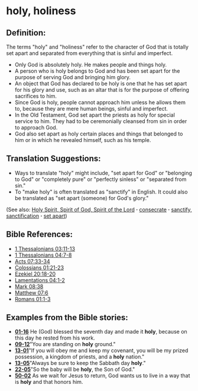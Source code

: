 # holy, holiness #

## Definition: ##

The terms "holy" and "holiness" refer to the character of God that is totally set apart and separated from everything that is sinful and imperfect.

* Only God is absolutely holy. He makes people and things holy.
* A person who is holy belongs to God and has been set apart for the purpose of serving God and bringing him glory.
* An object that God has declared to be holy is one that he has set apart for his glory and use, such as an altar that is for the purpose of offering sacrifices to him.
* Since God is holy, people cannot approach him unless he allows them to, because they are mere human beings, sinful and imperfect.
* In the Old Testament, God set apart the priests as holy for special service to him. They had to be ceremonially cleansed from sin in order to approach God.
* God also set apart as holy certain places and things that belonged to him or in which he revealed himself, such as  his temple.

## Translation Suggestions: ##

* Ways to translate "holy" might include, "set apart for God" or "belonging to God" or "completely pure" or "perfectly sinless" or "separated from sin."
* To "make holy" is often translated as "sanctify" in English. It could also be translated as "set apart (someone) for God's glory."

(See also: [Holy Spirit, Spirit of God, Spirit of the Lord](../kt/holyspirit.md) **·** [consecrate](../kt/consecrate.md) **·** [sanctify, sanctification](../kt/sanctify.md) **·** [set apart](../kt/setapart.md))

## Bible References: ##

* [1 Thessalonians 03:11-13](https://door43.org/en/bible/notes/1th/03/11)
* [1 Thessalonians 04:7-8](https://door43.org/en/bible/notes/1th/04/07)
* [Acts 07:33-34](https://door43.org/en/bible/notes/act/07/33)
* [Colossians 01:21-23](https://door43.org/en/bible/notes/col/01/21)
* [Ezekiel 20:18-20](https://door43.org/en/bible/notes/ezk/20/18)
* [Lamentations 04:1-2](https://door43.org/en/bible/notes/lam/04/01)
* [Mark 08:38](https://door43.org/en/bible/notes/mrk/08/38)
* [Matthew 07:6](https://door43.org/en/bible/notes/mat/07/06)
* [Romans 01:1-3](https://door43.org/en/bible/notes/rom/01/01)

## Examples from the Bible stories: ##

* __[01-16](https://door43.org/en/obs/notes/frames/01-16)__ He (God) blessed the seventh day and made it __holy__, because on this day he rested from his work.
* __[09-12](https://door43.org/en/obs/notes/frames/09-12)__"You are standing on __holy__  ground."
* __[13-01](https://door43.org/en/obs/notes/frames/13-01)__"If you will obey me and keep my covenant, you will be my prized possession, a kingdom of priests, and a __holy__  nation."
* __[13-05](https://door43.org/en/obs/notes/frames/13-05)__"Always be sure to keep the Sabbath day __holy__."
* __[22-05](https://door43.org/en/obs/notes/frames/22-05)__"So the baby will be __holy__, the Son of God."
* __[50-02](https://door43.org/en/obs/notes/frames/50-02)__ As we wait for Jesus to return, God wants us to live in a way that is __holy__  and that honors him.


